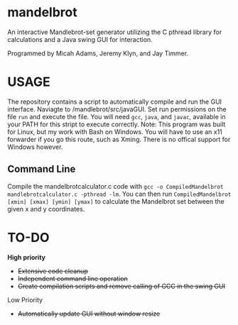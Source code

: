 # mandelbrot
An interactive Mandlebrot-set generator utilizing the C pthread library for calculations and a Java swing GUI for interaction.

Programmed by Micah Adams, Jeremy Klyn, and Jay Timmer.

USAGE
=========
The repository contains a script to automatically compile and run the GUI interface. Naviagte to /mandlebrot/src/javaGUI. Set run permissions on the file `run` and execute the file. You will need `gcc`, `java`, and `javac`, available in your PATH for this stript to execute correctly.
Note: This program was built for Linux, but my work with Bash on Windows. You will have to use an x11 forwarder if you go this route,
such as Xming. There is no offical support for Windows however.

Command Line
------------
Compile the mandelbrotcalculator.c code with `gcc -o CompiledMandelbrot mandlebrotcalculator.c -pthread -lm`. You can then run `CompiledMandelbrot [xmin] [xmax] [ymin] [ymax]` to calculate the Mandelbrot set between the given x and y coordinates. 

TO-DO
===========
**High priority**
- ~~Extensive code cleanup~~
- ~~Independent command line operation~~
- ~~Create compilation scripts and remove calling of GCC in the swing GUI~~

Low Priority
- ~~Automatically update GUI without window resize~~
